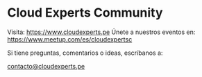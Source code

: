 # Cloud Experts Community

Visita: https://www.cloudexperts.pe
Únete a nuestros eventos en: https://www.meetup.com/es/cloudexpertsc

Si tiene preguntas, comentarios o ideas, escríbanos a:

contacto@cloudexperts.pe
